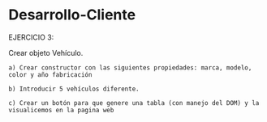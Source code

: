 # Desarrollo-Cliente
EJERCICIO 3:

Crear objeto Vehículo.

    a) Crear constructor con las siguientes propiedades: marca, modelo, color y año fabricación
    
    b) Introducir 5 vehículos diferente.
    
    c) Crear un botón para que genere una tabla (con manejo del DOM) y la visualicemos en la pagina web
